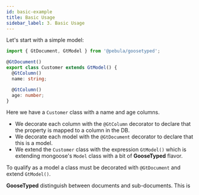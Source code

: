 ```yaml
---
id: basic-example
title: Basic Usage
sidebar_label: 3. Basic Usage
---
```


Let's start with a simple model:

```typescript
import { GtDocument, GtModel } from '@pebula/goosetyped';

@GtDocument()
export class Customer extends GtModel() {
  @GtColumn()
  name: string;

  @GtColumn()
  age: number;
}
```

Here we have a `Customer` class with a name and age columns.

- We decorate each column with the `@GtColumn` decorator to declare that the property is mapped to a column in the DB.
- We decorate each model with the `@GtDocument` decorator to declare that this is a model.
- We extend the `Customer` class with the expression `GtModel()` which is extending mongoose's `Model` class with a bit of **GooseTyped** flavor.

To qualify as a model a class must be decorated with `@GtDocument` and extend `GtModel()`.


**GooseTyped** distinguish between documents and sub-documents. This is 